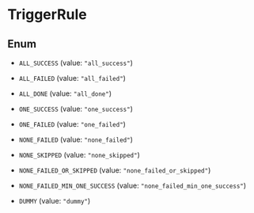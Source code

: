 

# TriggerRule

## Enum


* `ALL_SUCCESS` (value: `"all_success"`)

* `ALL_FAILED` (value: `"all_failed"`)

* `ALL_DONE` (value: `"all_done"`)

* `ONE_SUCCESS` (value: `"one_success"`)

* `ONE_FAILED` (value: `"one_failed"`)

* `NONE_FAILED` (value: `"none_failed"`)

* `NONE_SKIPPED` (value: `"none_skipped"`)

* `NONE_FAILED_OR_SKIPPED` (value: `"none_failed_or_skipped"`)

* `NONE_FAILED_MIN_ONE_SUCCESS` (value: `"none_failed_min_one_success"`)

* `DUMMY` (value: `"dummy"`)



